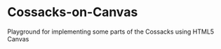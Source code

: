 Cossacks-on-Canvas
==================

Playground for implementing some parts of the Cossacks using HTML5 Canvas
